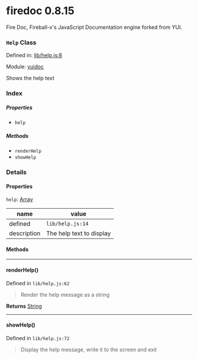 
# firedoc 0.8.15

Fire Doc, Fireball-x&#x27;s JavaScript Documentation engine forked from YUI.

### `Help` Class


Defined in: [lib/help.js:8](../files/lib/help.js.js)

Module: [yuidoc](../modules/yuidoc.md)




Shows the help text

### Index

##### Properties

  - `help`



##### Methods

  - `renderHelp`
  - `showHelp`





### Details


#### Properties



`help`: <a href="https://developer.mozilla.org/en/JavaScript/Reference/Global_Objects/Array" class="crosslink external" target="_blank">Array</a>

| name | value |
|------|-------|
| defined | `lib/help.js:14` |
| description | The help text to display |






<!-- Method Block -->
#### Methods


--------------------------
#### renderHelp() 

Defined in `lib/help.js:62`



> Render the help message as a string


**Returns**
<a href="https://developer.mozilla.org/en/JavaScript/Reference/Global_Objects/String" class="crosslink external" target="_blank">String</a> 


--------------------------
#### showHelp() 

Defined in `lib/help.js:72`



> Display the help message, write it to the screen and exit





